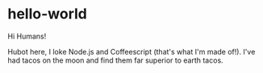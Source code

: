 # hello-world

Hi Humans!

Hubot here, I loke Node.js and Coffeescript (that's what I'm made of!).
I've had tacos on the moon and find them far superior to earth tacos.
